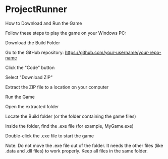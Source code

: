 # ProjectRunner

How to Download and Run the Game

Follow these steps to play the game on your Windows PC:

Download the Build Folder

Go to the GitHub repository: https://github.com/your-username/your-repo-name

Click the "Code" button

Select "Download ZIP"

Extract the ZIP file to a location on your computer

Run the Game

Open the extracted folder

Locate the Build folder (or the folder containing the game files)

Inside the folder, find the .exe file (for example, MyGame.exe)

Double-click the .exe file to start the game

Note: Do not move the .exe file out of the folder. It needs the other files (like .data and .dll files) to work properly. Keep all files in the same folder.